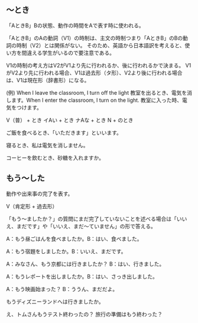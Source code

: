 
## 〜とき
「AときB」Bの状態、動作の時間をAで表す時に使われる。

「AときB」のAの動詞（V1）の時制は、主文の時制つまり「AときB」のBの動詞の時制（V2）とは関係がない。
そのため、英語から日本語訳を考えると、使い方を間違える学生がいるので要注意である。

V1の時制の考え方はV2がV1より先に行われるか、後に行われるかで決まる。
V1がV2より先に行われる場合、V1は過去形（タ形）、V2より後に行われる場合は、V1は現在形（辞書形）になる。

(例) When I leave the classroom, I turn off the light 教室を出るとき、電気を消します。When I enter the classroom, I turn on the light. 教室に入った時、電気をつけます。

V（普） + とき イAい + とき ナAな + とき N + のとき

ご飯を食べるとき、「いただきます」といいます。

寝るとき、私は電気を消しません。

コーヒーを飲むとき、砂糖を入れますか。

## もう〜した
動作や出来事の完了を表す。

V（肯定形 + 過去形）

「もう〜ましたか？」の質問にまだ完了していないことを述べる場合は「いいえ、まだです」や「いいえ、まだ〜ていません」の形で答える。

A：もう昼ごはんを食べましたか。B：はい、食べました。

A：もう宿題をしましたか。B：いいえ、まだです。

A：みなさん、もう京都には行きましたか？ B：はい、行きました。

A：もうレポートを出しましたか。B：はい、さっき出しました。

A：もう映画始まった？ B：ううん、まだだよ。

もうディズニーランドへは行きましたか。

え、トムさんもうテスト終わったの？
旅行の準備はもう終わった？
